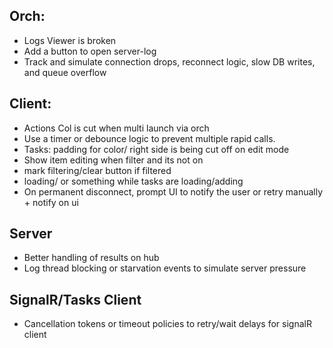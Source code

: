 
## Orch:
* Logs Viewer is broken
* Add a button to open server-log 
* Track and simulate connection drops, reconnect logic, slow DB writes, and queue overflow 

## Client:
* Actions Col is cut when multi launch via orch
* Use a timer or debounce logic to prevent multiple rapid calls.
* Tasks: padding for color/ right side is being cut off on edit mode
* Show item editing when filter and its not on
* mark filtering/clear button if filtered
* loading/ or something while tasks are loading/adding
* On permanent disconnect, prompt UI to notify the user or retry manually + notify on ui


## Server
* Better handling of results on hub 
* Log thread blocking or starvation events to simulate server pressure


## SignalR/Tasks Client
* Cancellation tokens or timeout policies to retry/wait delays for signalR client
